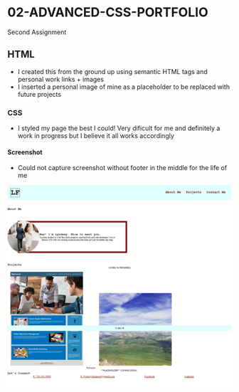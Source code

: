 # 02-ADVANCED-CSS-PORTFOLIO
Second Assignment

## HTML
- I created this from the ground up using semantic HTML tags and personal work links + images
- I inserted a personal image of mine as a placeholder to be replaced with future projects

### CSS
- I styled my page the best I could! Very dificult for me and definitely a work in progress but I believe it all works accordingly

#### Screenshot
- Could not capture screenshot without footer in the middle for the life of me

![screenshot](assets/screencapture-file-C-Users-lynds-code-homework-02-ADVANCED-CSS-PORTFOLIO-index-html-2021-03-03-09_39_53.png)


